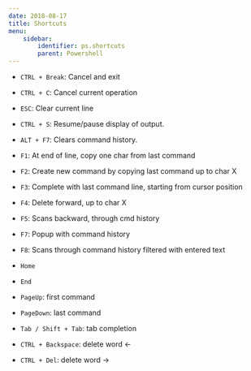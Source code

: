```yaml
---
date: 2018-08-17
title: Shortcuts
menu:
    sidebar:
        identifier: ps.shortcuts
        parent: Powershell
---
```



+ `CTRL + Break`: Cancel and exit
+ `CTRL + C`: Cancel current operation
+ `ESC`: Clear current line
+ `CTRL + S`: Resume/pause display of output.
+ `ALT + F7`: Clears command history.

+ `F1`: At end of line, copy one char from last command
+ `F2`: Create new command by copying last command up to char X
+ `F3`: Complete with last command line, starting from cursor position
+ `F4`: Delete forward, up to char X
+ `F5`: Scans backward, through cmd history
+ `F7`: Popup with command history
+ `F8`: Scans through command history filtered with entered text


+ `Home`
+ `End`
+ `PageUp`: first command
+ `PageDown`: last command
+ `Tab / Shift + Tab`: tab completion
+ `CTRL + Backspace`: delete word <-
+ `CTRL + Del`: delete word ->